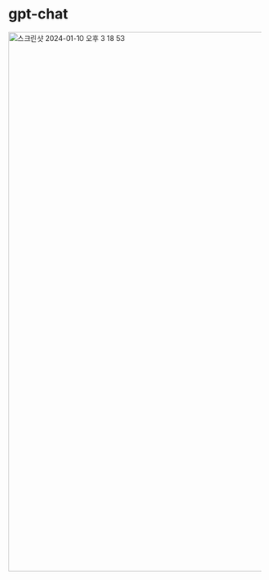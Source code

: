 # gpt-chat


<img width="1073" alt="스크린샷 2024-01-10 오후 3 18 53" src="https://github.com/heeeesoo/gpt-chat/assets/73633272/bea2cc6f-16f4-4a31-ac70-dcb4dadd13b5">
